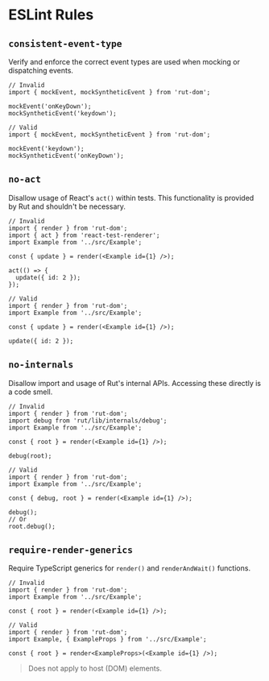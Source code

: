 # ESLint Rules

## `consistent-event-type`

Verify and enforce the correct event types are used when mocking or dispatching events.

```tsx
// Invalid
import { mockEvent, mockSyntheticEvent } from 'rut-dom';

mockEvent('onKeyDown');
mockSyntheticEvent('keydown');
```

```tsx
// Valid
import { mockEvent, mockSyntheticEvent } from 'rut-dom';

mockEvent('keydown');
mockSyntheticEvent('onKeyDown');
```

## `no-act`

Disallow usage of React's `act()` within tests. This functionality is provided by Rut and shouldn't
be necessary.

```tsx
// Invalid
import { render } from 'rut-dom';
import { act } from 'react-test-renderer';
import Example from '../src/Example';

const { update } = render(<Example id={1} />);

act(() => {
  update({ id: 2 });
});
```

```tsx
// Valid
import { render } from 'rut-dom';
import Example from '../src/Example';

const { update } = render(<Example id={1} />);

update({ id: 2 });
```

## `no-internals`

Disallow import and usage of Rut's internal APIs. Accessing these directly is a code smell.

```tsx
// Invalid
import { render } from 'rut-dom';
import debug from 'rut/lib/internals/debug';
import Example from '../src/Example';

const { root } = render(<Example id={1} />);

debug(root);
```

```tsx
// Valid
import { render } from 'rut-dom';
import Example from '../src/Example';

const { debug, root } = render(<Example id={1} />);

debug();
// Or
root.debug();
```

## `require-render-generics`

Require TypeScript generics for `render()` and `renderAndWait()` functions.

```tsx
// Invalid
import { render } from 'rut-dom';
import Example from '../src/Example';

const { root } = render(<Example id={1} />);
```

```tsx
// Valid
import { render } from 'rut-dom';
import Example, { ExampleProps } from '../src/Example';

const { root } = render<ExampleProps>(<Example id={1} />);
```

> Does not apply to host (DOM) elements.
